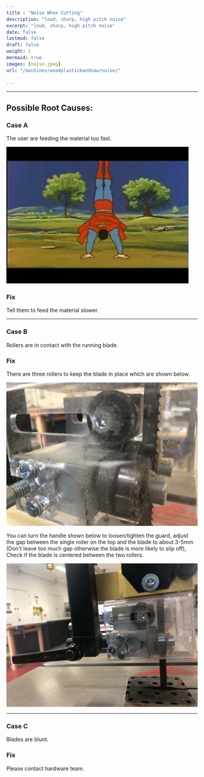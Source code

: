 ```yaml
---
title : "Noise When Cutting"
description: "loud, sharp, high pitch noise"
excerpt: "loud, sharp, high pitch noise"
date: false
lastmod: false
draft: false
weight: 1
mermaid: true
images: [noise.jpeg]
url: "/machines/woodplasticbandsaw/noise/"

---
```

---
## Possible Root Causes:

### Case A

The user are feeding the material too fast.

![feed](push.jpeg)

### Fix

Tell them to feed the material slower.

---

### Case B

Rollers are in contact with the running blade.

### Fix

There are three rollers to keep the blade in place which are shown below.

![rollers](rollers.jpg)

You can turn the handle shown below to loosen/tighten the guard, adjust the gap between the single roller on the top and the blade to about 3-5mm (Don't leave too much gap otherwise the blade is more likely to slip off), Check if the blade is centered between the two rollers.

![handle](rollerhandle.jpg)

---

### Case C

Blades are blunt.

### Fix

Please contact hardware team.

